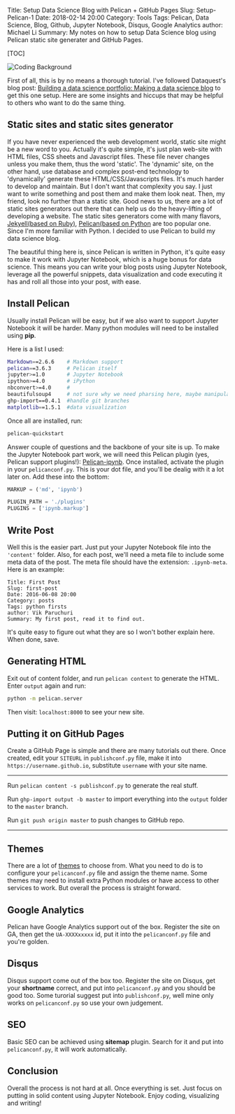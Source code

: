 Title: Setup Data Science Blog with Pelican + GitHub Pages 
Slug: Setup-Pelican-1
Date: 2018-02-14 20:00
Category: Tools
Tags: Pelican, Data Science, Blog, Github, Jupyter Notebook, Disqus, Google Analytics
author: Michael Li
Summary: My notes on how to setup Data Science blog using Pelican static site generater and GitHub Pages.

[TOC]

![Coding Background]({static}/images/coding.png)

First of all, this is by no means a thorough tutorial. I've followed Dataquest's blog post: [Building a data science portfolio: Making a data science blog](https://www.dataquest.io/blog/how-to-setup-a-data-science-blog/) to get this one setup. Here are some insights and hiccups that may be helpful to others who want to do the same thing.

## Static sites and static sites generator

If you have never experienced the web development world, static site might be a new word to you. Actually it's quite simple, it's just plan web-site with HTML files, CSS sheets and Javascript files. These file never changes unless you make them, thus the word 'static'. The 'dynamic' site, on the other hand, use database and complex post-end technology to 'dynamically' generate these HTML/CSS/Javascripts files. It's much harder to develop and maintain. 
But I don't want that complexity you say. I just want to write something and post them and make them look neat. Then, my friend, look no further than a static site. Good news to us, there are a lot of static sites generators out there that can help us do the heavy-lifting of developing a website. 
The static sites generators come with many flavors, [Jekyell(based on Ruby)](https://jekyllrb.com/), [Pelican(based on Python](https://blog.getpelican.com/) are too popular one. Since I'm more familiar with Python. I decided to use Pelican to build my data science blog.

The beautiful thing here is, since Pelican is written in Python, it's quite easy to make it work with Jupyter Notebook, which is a huge bonus for data science. This means you can write your blog posts using Jupyter Notebook, leverage all the powerful snippets, data visualization and code executing it has and roll all those into your post, with ease.

## Install Pelican

Usually install Pelican will be easy, but if we also want to support Jupyter Notebook it will be harder. Many python modules will need to be installed using **pip**. 

Here is a list I used:
```bash
Markdown==2.6.6    # Markdown support
pelican==3.6.3     # Pelican itself
jupyter>=1.0       # Jupyter Notebook
ipython>=4.0       # iPython
nbconvert>=4.0     #
beautifulsoup4     # not sure why we need pharsing here, maybe manipulating codes
ghp-import==0.4.1  #handle git branches
matplotlib==1.5.1  #data visualization
```

Once all are installed, run:

```bash
pelican-quickstart
```

Answer couple of questions and the backbone of your site is up. To make the Jupyter Notebook part work, we will need this Pelican plugin (yes, Pelican support plugins!): [Pelican-ipynb](https://github.com/danielfrg/pelican-ipynb). 
Once installed, activate the plugin in your `pelicanconf.py`. This is your dot file, and you'll be dealig with it a lot later on. 
Add these into the bottom:

```python
MARKUP = ('md', 'ipynb')

PLUGIN_PATH = './plugins'
PLUGINS = ['ipynb.markup']
```

## Write Post
Well this is the easier part. Just put your Jupyter Notebook file into the `'content'` folder. Also, for each post, we'll need a meta file to include some meta data of the post. The meta file should have the extension: `.ipynb-meta`. Here is an example:

```
Title: First Post
Slug: first-post
Date: 2016-06-08 20:00
Category: posts
Tags: python firsts
author: Vik Paruchuri
Summary: My first post, read it to find out.
```

It's quite easy to figure out what they are so I won't bother explain here. When done, save. 

## Generating HTML
Exit out of content folder, and run `pelican content` to generate the HTML. Enter `output` again and run:

```bash
python -m pelican.server
```

Then visit: `localhost:8000` to see your new site. 

## Putting it on GitHub Pages

Create a GitHub Page is simple and there are many tutorials out there. Once created, edit your `SITEURL` in `publishconf.py` file, make it into `https://username.github.io`, substitute `username` with your site name. 

--------------------------

Run `pelican content -s publishconf.py` to generate the real stuff. 

Run `ghp-import output -b master` to import everything into the `output` folder to the `master` branch. 

Run `git push origin master` to push changes to GitHub repo. 

----------------------------

## Themes
There are a lot of [themes](https://github.com/getpelican/pelican-themes) to choose from. What you need to do is to configure your `pelicanconf.py` file and assign the theme name. Some themes may need to install extra Python modules or have access to other services to work. But overall the process is straight forward.

## Google Analytics
Pelican have Google Analytics support out of the box. Register the site on GA, then get the `UA-XXXXxxxxx` id, put it into the `pelicanconf.py` file and you're golden. 

## Disqus
Disqus support come out of the box too. Register the site on Disqus, get your **shortname** correct, and put into `pelicanconf.py` and you should be good too. Some turorial suggest put into `publishconf.py`, well mine only works on `pelicanconf.py` so use your own judgement. 

## SEO
Basic SEO can be achieved using **sitemap** plugin. Search for it and put into `pelicanconf.py`, it will work automatically.

## Conclusion
Overall the process is not hard at all. Once everything is set. Just focus on putting in solid content using Jupyter Notebook. Enjoy coding, visualizing and writing!
